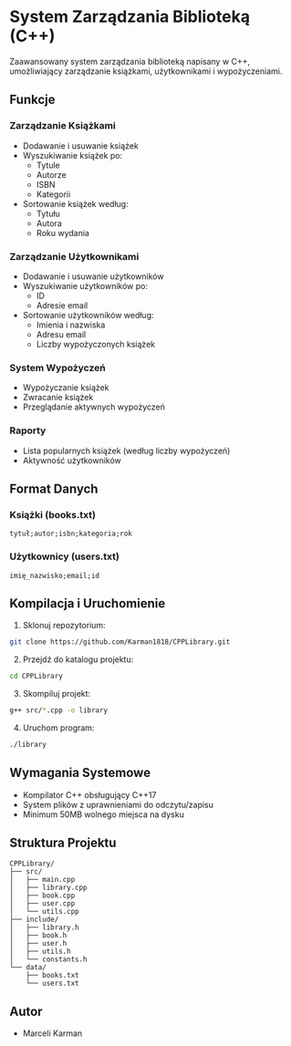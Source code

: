 # System Zarządzania Biblioteką (C++)

Zaawansowany system zarządzania biblioteką napisany w C++, umożliwiający zarządzanie książkami, użytkownikami i wypożyczeniami.

## Funkcje

### Zarządzanie Książkami
- Dodawanie i usuwanie książek
- Wyszukiwanie książek po:
  - Tytule
  - Autorze
  - ISBN
  - Kategorii
- Sortowanie książek według:
  - Tytułu
  - Autora
  - Roku wydania

### Zarządzanie Użytkownikami
- Dodawanie i usuwanie użytkowników
- Wyszukiwanie użytkowników po:
  - ID
  - Adresie email
- Sortowanie użytkowników według:
  - Imienia i nazwiska
  - Adresu email
  - Liczby wypożyczonych książek

### System Wypożyczeń
- Wypożyczanie książek
- Zwracanie książek
- Przeglądanie aktywnych wypożyczeń

### Raporty
- Lista popularnych książek (według liczby wypożyczeń)
- Aktywność użytkowników

## Format Danych

### Książki (books.txt)
```
tytuł;autor;isbn;kategoria;rok
```

### Użytkownicy (users.txt)
```
imię_nazwisko;email;id
```

## Kompilacja i Uruchomienie

1. Sklonuj repozytorium:
```bash
git clone https://github.com/Karman1818/CPPLibrary.git
```

2. Przejdź do katalogu projektu:
```bash
cd CPPLibrary
```

3. Skompiluj projekt:
```bash
g++ src/*.cpp -o library
```

4. Uruchom program:
```bash
./library
```

## Wymagania Systemowe
- Kompilator C++ obsługujący C++17
- System plików z uprawnieniami do odczytu/zapisu
- Minimum 50MB wolnego miejsca na dysku

## Struktura Projektu
```
CPPLibrary/
├── src/
│   ├── main.cpp
│   ├── library.cpp
│   ├── book.cpp
│   ├── user.cpp
│   └── utils.cpp
├── include/
│   ├── library.h
│   ├── book.h
│   ├── user.h
│   ├── utils.h
│   └── constants.h
└── data/
    ├── books.txt
    └── users.txt
```

## Autor
- Marceli Karman
